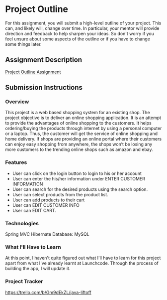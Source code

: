 # Project Outline
For this assignment, you will submit a high-level outline of your project. This can, and likely will, change over time. In particular, your mentor will provide direction and feedback to help sharpen your ideas. So don't worry if you feel unsure about some aspects of the outline or if you have to change some things later.

## Assignment Description
[Project Outline Assignment](https://education.launchcode.org/liftoff/modules/assignments/project-outline)

## Submission Instructions

### Overview
This project is a web based shopping system for an existing shop. The project objective is to deliver an online shopping application. It is an attempt to provide the advantages of online shopping to the customers. It helps ordering/buying the products through internet by using a personal computer or a laptop. Thus, the customer will get the service of online shopping and home delivery. If shops are providing an online portal where their customers can enjoy easy shopping from anywhere, the shops won’t be losing any more customers to the trending online shops such as amazon and ebay. 

### Features
* User can click on the login button to login to his or her account 
* User can enter the his/her information under ENTER CUSTOMER INFORMATION
* User can search for the desired products using the search option. 
* User can select products from the product list.
* User can add products to their cart  
* User can EDIT CUSTOMER INFO
* User can EDIT CART.

### Technologies
Spring MVC
Hibernate
Database: MySQL

### What I'll Have to Learn
At this point, I haven't quite figured out what I'll have to learn for this project apart from what I've already learnt at Launchcode. Through the process of building the app, I will update it.

### Project Tracker
https://trello.com/b/Gm9dEkZL/java-liftoff
